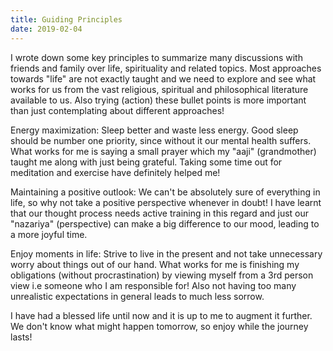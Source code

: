 ```yaml
---
title: Guiding Principles
date: 2019-02-04
---
```


I wrote down some key principles to summarize many discussions with friends and family over life, spirituality and related topics. Most approaches towards "life" are not exactly taught and we need to explore and see what works  for us from the vast religious, spiritual and philosophical literature available to us. Also trying (action) these bullet points is more important than just contemplating about different approaches!


Energy maximization: Sleep better and waste less energy. Good sleep should be number one priority, since without it our mental health suffers. What works for me is saying a small prayer which my "aaji" (grandmother) taught me along with just being grateful. Taking some time out for meditation and exercise have definitely helped me!

Maintaining a positive outlook: We can't be absolutely sure of everything in life, so why not take a positive perspective whenever in doubt! I have learnt that our thought process needs active training in this regard and just our "nazariya" (perspective) can make a big difference to our mood, leading to a more joyful time. 

Enjoy moments in life: Strive to live in the present and not take unnecessary worry about things out of our hand. What works for me is finishing my obligations (without procrastination) by viewing myself from a 3rd person view i.e someone who I am responsible for! Also not having too many unrealistic expectations in general leads to much less sorrow. 

I have had a blessed life until now and it is up to me to augment it further. We don't know what might happen tomorrow, so enjoy while the journey lasts!


